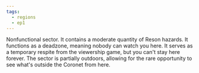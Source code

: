 ```yaml
---
tags:
  - regions
  - ep1
---
```

Nonfunctional sector. It contains a moderate quantity of Reson hazards. It functions as a deadzone, meaning nobody can watch you here. It serves as a temporary respite from the viewership game, but you can't stay here forever. The sector is partially outdoors, allowing for the rare opportunity to see what's outside the Coronet from here.